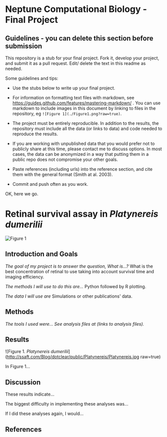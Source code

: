 # Neptune Computational Biology - Final Project

## Guidelines - you can delete this section before submission

This repository is a stub for your final project. Fork it, develop your project, and submit it as a pull request. Edit/ delete the text in this readme as needed.

Some guidelines and tips:

- Use the stubs below to write up your final project.

- For information on formatting text files with markdown, see https://guides.github.com/features/mastering-markdown/ . You can use markdown to include images in this document by linking to files in the repository, eg `![Figure 1](./Figure1.png?raw=true)`.

- The project must be entirely reproducible. In addition to the results, the repository must include all the data (or links to data) and code needed to reproduce the results.

- If you are working with unpublished data that you would prefer not to publicly share at this time, please contact me to discuss options. In most cases, the data can be anonymized in a way that putting them in a public repo does not compromise your other goals.

- Paste references (including urls) into the reference section, and cite them with the general format (Smith at al. 2003).

- Commit and push often as you work.

OK, here we go.

# **Retinal survival assay in** *Platynereis dumerilii*

![Figure 1](./Figure1.pngraw=true)

## Introduction and Goals

*The goal of my project is to answer the question, What is...?*
What is the best concentration of retinal to use taking into account survival time and imaging efficiency.

*The methods I will use to do this are...*
Python followed by R plotting.

*The data I will use are* 
Simulations or other publications' data.

## **Methods**

*The tools I used were... See analysis files at (links to analysis files).*

## **Results**

![Figure 1. *Platynereis dumerilii*](http://ssaft.com/Blog/dotclear/public/Platynereis/Platynereis.jpg raw=true)

In Figure 1...

## Discussion

These results indicate...

The biggest difficulty in implementing these analyses was...

If I did these analyses again, I would...

## References


